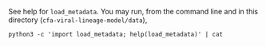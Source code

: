 See help for `load_metadata`.
You may run, from the command line and in this directory (`cfa-viral-lineage-model/data`),

```
python3 -c 'import load_metadata; help(load_metadata)' | cat
```